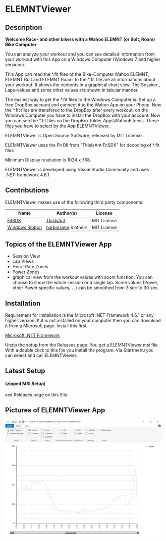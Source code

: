 # ELEMNTViewer


## Description

**Welcome Race- and other bikers with a Wahoo ELEMNT (or Bolt, Roam) Bike Computer**

You can analyze your workout and you can see detailed information from your workout with this App on a Windows Computer (Windows 7 and higher versions).

This App can read the *.fit files of the Bike-Computer Wahoo ELEMNT, ELEMNT Bolt and ELEMNT Roam. In the *.fit file are all informations about your workout. It shows the contents in a graphical chart view. The Session-, Laps-values and some other values are shown in tabular manner.

The easiest way to get the *.fit files to the Windows Computer is: Set up a free DropBox account and connect it to the Wahoo App on your Phone. Now the *.fit files are transfered to the DropBox after every workout. on the Windows Computer you have to install the DropBox with your account. Now you can see the *.fit files on the DropBox folder Apps\WahooFitness. These files you have to select by the App ELEMNTViewer.

ELEMNTViewer is Open Source Software, released by MIT License.

ELEMNTViewer uses the Fit Dll from "ThisIsAnt FitSDK" for decoding of *.fit files

Minimum Display resolution is 1024 x 768.

ELEMNTViewer is developed using Visual Studio Community and uses .NET-framework 4.6.1



## Contributions

 ELEMNTViewer makes use of the following third party components:


| Name                                                         | Author(s)                                                    | License     |
| ------------------------------------------------------------ | ------------------------------------------------------------ | ----------- |
| [FitSDK](https://www.thisisant.com/developer/resources/downloads/)                   | [ThisIsAnt](https://www.thisisant.com/)                      | MIT License |
| [Windows Ribbon](https://github.com/harborsiem/WindowsRibbon) | [harborsiem](https://github.com/harborsiem) & others | MIT License |

## Topics of the ELEMNTViewer App
- Session View 
- Lap Views 
- Heart Rate Zones 
- Power Zones 
- graphical view from the workout values with zoom function. You can choose to show the whole session or a single lap. Some values (Power, other Power specific values, ...) can be smoothed from 3 sec to 30 sec.

## Installation
 Requirement for installation is the Microsoft .NET Framework 4.6.1 or any higher version. If it is not installed on your computer then you can download it from a Microsoft page. Install this first.

[Microsoft .NET Framework](http://www.microsoft.com/netframework)

 Unzip the setup from the Releases page. You get a ELEMNTViewer.msi file. With a double click to this file you install the program.
 Via Startmenu you can select and call ELEMNTViewer.

## Latest Setup
#### (zipped MSI Setup)

see Releases page on this Site


## Pictures of ELEMNTViewer App


![](./Images/Viewer1.jpg)
